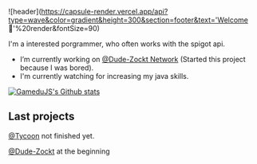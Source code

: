 
![header](https://capsule-render.vercel.app/api?type=wave&color=gradient&height=300&section=footer&text='Welcome 👋'%20render&fontSize=90)


I'm a interested porgrammer, who often works with the spigot api.

- I’m currently working on [@Dude-Zockt Network](https://github.com/GameduJS/Dude-Zockt) (Started this project because I was bored).
- I'm currently watching for increasing my java skills.

[![GameduJS's Github stats](https://github-readme-stats.vercel.app/api?username=GameduJS&theme=radical)](https://github-readme-stats.vercel.app/api?username=GameduJS&theme=radical)
<br>

## Last projects
[@Tycoon](https://github.com/GameduJS/Tycoon) not finished yet.

[@Dude-Zockt](https://github.com/GameduJS/Dude-Zockt) at the beginning

<!--
**GameduJS/GameduJS** is a ✨ _special_ ✨ repository because its `README.md` (this file) appears on your GitHub profile.

Here are some ideas to get you started:

- 🔭 I’m currently working on ...
- 🌱 I’m currently learning ...
- 👯 I’m looking to collaborate on ...
- 🤔 I’m looking for help with ...
- 💬 Ask me about ...
- 📫 How to reach me: ...
- 😄 Pronouns: ...
- ⚡ Fun fact: ...
-->
